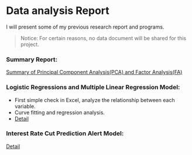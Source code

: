 # Data analysis Report
I will present some of my previous research report and programs. 

>Notice: For certain reasons, no data document will be shared for this project. 

### Summary Report:  
   [Summary of Principal Component Analysis(PCA) and Factor Analysis(FA)](https://github.com/Olivia-qiu-xiaowu/DataAnalysisReport/tree/df97e37f133e546213a104da9d8e7621df790bce/PCA%20%26%20FA)
  
### Logistic Regressions and Multiple Linear Regression Model:
  - First simple check in Excel, analyze the relationship between each variable.
  - Curve fitting and regression analysis.
  - [Detail](RegressionsModel/ReadMe.md)

### Interest Rate Cut Prediction Alert Model:
[Detail](InterestRatePerdiction)
